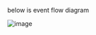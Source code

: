below is event flow diagram

![image](https://github.com/AmitSureshChandra/saga-pattern-poc/assets/47358181/50029c75-ad83-4c18-adbe-e72776806239)
